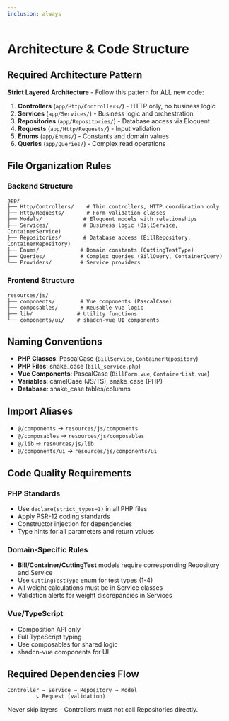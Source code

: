 ```yaml
---
inclusion: always
---
```


# Architecture & Code Structure

## Required Architecture Pattern

**Strict Layered Architecture** - Follow this pattern for ALL new code:

1. **Controllers** (`app/Http/Controllers/`) - HTTP only, no business logic
2. **Services** (`app/Services/`) - Business logic and orchestration
3. **Repositories** (`app/Repositories/`) - Database access via Eloquent
4. **Requests** (`app/Http/Requests/`) - Input validation
5. **Enums** (`app/Enums/`) - Constants and domain values
6. **Queries** (`app/Queries/`) - Complex read operations

## File Organization Rules

### Backend Structure
```
app/
├── Http/Controllers/    # Thin controllers, HTTP coordination only
├── Http/Requests/       # Form validation classes
├── Models/             # Eloquent models with relationships
├── Services/           # Business logic (BillService, ContainerService)
├── Repositories/       # Database access (BillRepository, ContainerRepository)
├── Enums/             # Domain constants (CuttingTestType)
├── Queries/           # Complex queries (BillQuery, ContainerQuery)
└── Providers/         # Service providers
```

### Frontend Structure
```
resources/js/
├── components/        # Vue components (PascalCase)
├── composables/       # Reusable Vue logic
├── lib/              # Utility functions
└── components/ui/    # shadcn-vue UI components
```

## Naming Conventions

- **PHP Classes**: PascalCase (`BillService`, `ContainerRepository`)
- **PHP Files**: snake_case (`bill_service.php`)
- **Vue Components**: PascalCase (`BillForm.vue`, `ContainerList.vue`)
- **Variables**: camelCase (JS/TS), snake_case (PHP)
- **Database**: snake_case tables/columns

## Import Aliases
- `@/components` → `resources/js/components`
- `@/composables` → `resources/js/composables`
- `@/lib` → `resources/js/lib`
- `@/components/ui` → `resources/js/components/ui`

## Code Quality Requirements

### PHP Standards
- Use `declare(strict_types=1)` in all PHP files
- Apply PSR-12 coding standards
- Constructor injection for dependencies
- Type hints for all parameters and return values

### Domain-Specific Rules
- **Bill/Container/CuttingTest** models require corresponding Repository and Service
- Use `CuttingTestType` enum for test types (1-4)
- All weight calculations must be in Service classes
- Validation alerts for weight discrepancies in Services

### Vue/TypeScript
- Composition API only
- Full TypeScript typing
- Use composables for shared logic
- shadcn-vue components for UI

## Required Dependencies Flow
```
Controller → Service → Repository → Model
         ↘ Request (validation)
```

Never skip layers - Controllers must not call Repositories directly.
